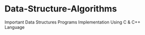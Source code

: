 # Data-Structure-Algorithms
Important Data Structures Programs Implementation Using C &amp; C++ Language 
